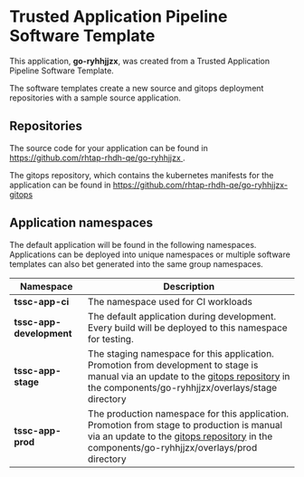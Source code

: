 # Trusted Application Pipeline Software Template

This application, **go-ryhhjjzx**, was created from a Trusted Application Pipeline Software Template.

The software templates create a new source and gitops deployment repositories with a sample source application. 

## Repositories

The source code for your application can be found in [https://github.com/rhtap-rhdh-qe/go-ryhhjjzx ](https://github.com/rhtap-rhdh-qe/go-ryhhjjzx ).
 
The gitops repository, which contains the kubernetes manifests for the application can be found in 
[https://github.com/rhtap-rhdh-qe/go-ryhhjjzx-gitops ](https://github.com/rhtap-rhdh-qe/go-ryhhjjzx-gitops ) 

## Application namespaces 

The default application will be found in the following namespaces. Applications can be deployed into unique namespaces or multiple software templates can also bet generated into the same group namespaces.  

|  Namespace   |  Description   |  
| -------- | -------- |
| **tssc-app-ci** | The namespace used for CI workloads |
| **tssc-app-development** | The default application during development. Every build will be deployed to this namespace for testing. |
| **tssc-app-stage** | The staging namespace for this application. Promotion from development to stage is manual via an update to the [gitops repository](https://github.com/rhtap-rhdh-qe/go-ryhhjjzx-gitops ) in the components/go-ryhhjjzx/overlays/stage directory |
| **tssc-app-prod** | The production namespace for this application. Promotion from stage to production is manual via an update to the [gitops repository](https://github.com/rhtap-rhdh-qe/go-ryhhjjzx-gitops ) in the components/go-ryhhjjzx/overlays/prod directory |